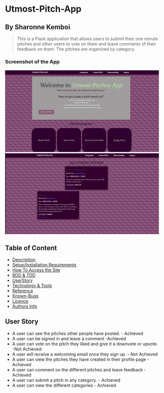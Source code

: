 # Utmost-Pitch-App



## By Sharonne Kemboi

> This is a Flask application that allows users to submit their one minute pitches and other users to vote on them and leave comments of their feedback on them. The pitches are organized by category. 

### Screenshot of the App
<img src="https://github.com/SharonneKemboi/Utmost-Pitch-App/blob/master/app/static/photos/Screenshot%20from%202022-05-11%2020-53-17.png">
<img src="https://github.com/SharonneKemboi/Utmost-Pitch-App/blob/master/app/static/photos/Screenshot%20from%202022-05-11%2020-54-52.png">


## Table of Content

+ [Description](#description)
+ [Setup/Installation Requirements](setup&installationrequirements)
+ [How To Access the Site](#howtoaccessthesite)
+ [BDD & TDD](#bdd&tdd)
+ [UserStory](#userstory)
+ [Technology & Tools](#technology&tools)
+ [Reference](#reference)
+ [Known-Bugs](#knownbugs)
+ [Licence](#licence)
+ [Authors Info](#authors-info)

## User Story
* A user can see the pitches other people have posted. - Achieved
* A user can be signed in and leave a comment -Achieved
* A user can vote on the pitch they liked and give it a downvote or upvote. -Not Achieved
* A user will receive a welcoming email once they sign up. - Not Achieved
* A user can view the pitches they have created in their profile page - Achieved
* A user can comment on the different pitches and leave feedback - Achieved
* A user can submit a pitch in any category. - Achieved
* A user can view the different categories - Achieved